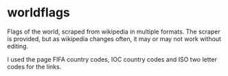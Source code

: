 worldflags
==========

Flags of the world, scraped from wikipedia in multiple formats. The scraper is provided, but as wikipedia changes often, it may or may not work without editing.

I used the page FIFA country codes, IOC country codes and ISO two letter codes for the links.

